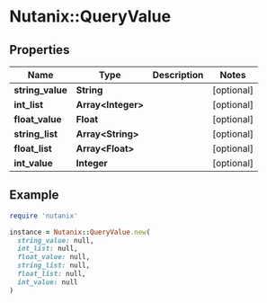 # Nutanix::QueryValue

## Properties

| Name | Type | Description | Notes |
| ---- | ---- | ----------- | ----- |
| **string_value** | **String** |  | [optional] |
| **int_list** | **Array&lt;Integer&gt;** |  | [optional] |
| **float_value** | **Float** |  | [optional] |
| **string_list** | **Array&lt;String&gt;** |  | [optional] |
| **float_list** | **Array&lt;Float&gt;** |  | [optional] |
| **int_value** | **Integer** |  | [optional] |

## Example

```ruby
require 'nutanix'

instance = Nutanix::QueryValue.new(
  string_value: null,
  int_list: null,
  float_value: null,
  string_list: null,
  float_list: null,
  int_value: null
)
```

